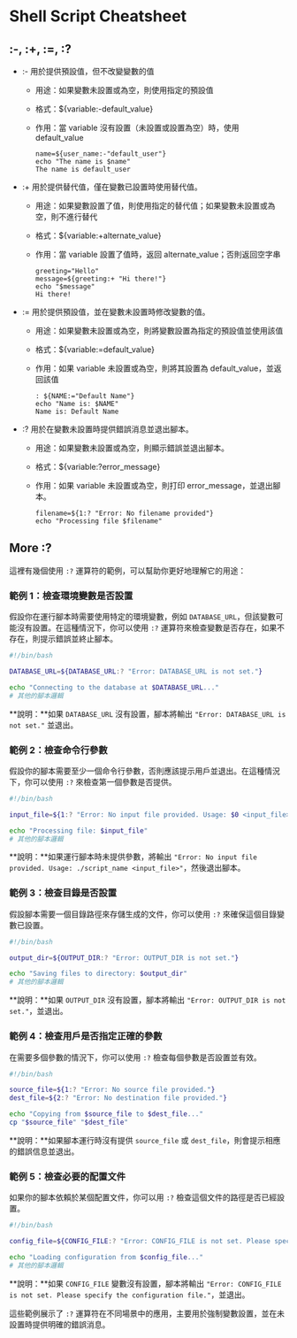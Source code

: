 # Shell Script Cheatsheet

## :-, :+, :=, :?

- :- 用於提供預設值，但不改變變數的值
  - 用途：如果變數未設置或為空，則使用指定的預設值
  - 格式：${variable:-default_value}
  - 作用：當 variable 沒有設置（未設置或設置為空）時，使用 default_value

    ```shell
    name=${user_name:-"default_user"}
    echo "The name is $name"
    The name is default_user
    ```

- :+ 用於提供替代值，僅在變數已設置時使用替代值。
  - 用途：如果變數設置了值，則使用指定的替代值；如果變數未設置或為空，則不進行替代
  - 格式：${variable:+alternate_value}
  - 作用：當 variable 設置了值時，返回 alternate_value；否則返回空字串

    ```shell
    greeting="Hello"
    message=${greeting:+ "Hi there!"}
    echo "$message"
    Hi there!
    ```

- := 用於提供預設值，並在變數未設置時修改變數的值。
  - 用途：如果變數未設置或為空，則將變數設置為指定的預設值並使用該值
  - 格式：${variable:=default_value}
  - 作用：如果 variable 未設置或為空，則將其設置為 default_value，並返回該值

    ```shell
    : ${NAME:="Default Name"}
    echo "Name is: $NAME"
    Name is: Default Name
    ```

- :? 用於在變數未設置時提供錯誤消息並退出腳本。
  - 用途：如果變數未設置或為空，則顯示錯誤並退出腳本。
  - 格式：${variable:?error_message}
  - 作用：如果 variable 未設置或為空，則打印 error_message，並退出腳本。

    ```shell
    filename=${1:? "Error: No filename provided"}
    echo "Processing file $filename"

    ```

## More :?

這裡有幾個使用 `:?` 運算符的範例，可以幫助你更好地理解它的用途：

### 範例 1：檢查環境變數是否設置

假設你在運行腳本時需要使用特定的環境變數，例如 `DATABASE_URL`，但該變數可能沒有設置。在這種情況下，你可以使用 `:?` 運算符來檢查變數是否存在，如果不存在，則提示錯誤並終止腳本。

```bash
#!/bin/bash

DATABASE_URL=${DATABASE_URL:? "Error: DATABASE_URL is not set."}

echo "Connecting to the database at $DATABASE_URL..."
# 其他的腳本邏輯
```

**說明：**如果 `DATABASE_URL` 沒有設置，腳本將輸出 `"Error: DATABASE_URL is not set."` 並退出。

### 範例 2：檢查命令行參數

假設你的腳本需要至少一個命令行參數，否則應該提示用戶並退出。在這種情況下，你可以使用 `:?` 來檢查第一個參數是否提供。

```bash
#!/bin/bash

input_file=${1:? "Error: No input file provided. Usage: $0 <input_file>"}

echo "Processing file: $input_file"
# 其他的腳本邏輯
```

**說明：**如果運行腳本時未提供參數，將輸出 `"Error: No input file provided. Usage: ./script_name <input_file>"`，然後退出腳本。

### 範例 3：檢查目錄是否設置

假設腳本需要一個目錄路徑來存儲生成的文件，你可以使用 `:?` 來確保這個目錄變數已設置。

```bash
#!/bin/bash

output_dir=${OUTPUT_DIR:? "Error: OUTPUT_DIR is not set."}

echo "Saving files to directory: $output_dir"
# 其他的腳本邏輯
```

**說明：**如果 `OUTPUT_DIR` 沒有設置，腳本將輸出 `"Error: OUTPUT_DIR is not set."`，並退出。

### 範例 4：檢查用戶是否指定正確的參數

在需要多個參數的情況下，你可以使用 `:?` 檢查每個參數是否設置並有效。

```bash
#!/bin/bash

source_file=${1:? "Error: No source file provided."}
dest_file=${2:? "Error: No destination file provided."}

echo "Copying from $source_file to $dest_file..."
cp "$source_file" "$dest_file"
```

**說明：**如果腳本運行時沒有提供 `source_file` 或 `dest_file`，則會提示相應的錯誤信息並退出。

### 範例 5：檢查必要的配置文件

如果你的腳本依賴於某個配置文件，你可以用 `:?` 檢查這個文件的路徑是否已經設置。

```bash
#!/bin/bash

config_file=${CONFIG_FILE:? "Error: CONFIG_FILE is not set. Please specify the configuration file."}

echo "Loading configuration from $config_file..."
# 其他的腳本邏輯
```

**說明：**如果 `CONFIG_FILE` 變數沒有設置，腳本將輸出 `"Error: CONFIG_FILE is not set. Please specify the configuration file."`，並退出。

這些範例展示了 `:?` 運算符在不同場景中的應用，主要用於強制變數設置，並在未設置時提供明確的錯誤消息。
